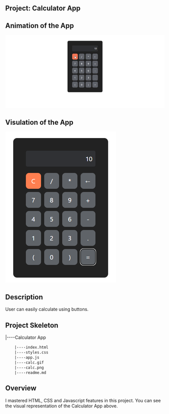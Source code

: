 

## Project: Calculator App



## Animation of the App

![image](./calc.gif)

## Visulation of the App

![image](./calc.png)

## Description
User can easily calculate using buttons.

## Project Skeleton

|----Calculator App

        |----index.html
        |----styles.css
        |----app.js
        |----calc.gif
        |----calc.png
        |----readme.md
## Overview
I mastered HTML, CSS and Javascript features in this project. You can see the visual representation of the Calculator App above.




